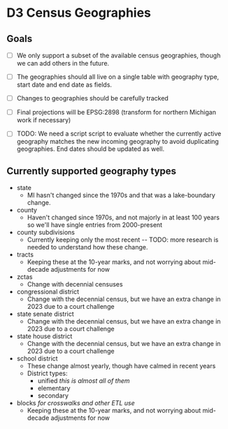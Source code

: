 # D3 Census Geographies

## Goals

- [ ] We only support a subset of the available census geographies,
      though we can add others in the future.
- [ ] The geographies should all live on a single table with geography type, 
      start date and end date as fields.
- [ ] Changes to geographies should be carefully tracked
- [ ] Final projections will be EPSG:2898 (transform for northern
      Michigan work if necessary)
- [ ] TODO: We need a script script to evaluate whether the currently active 
      geography matches the new incoming geography to avoid duplicating 
      geographies. End dates should be updated as well.


## Currently supported geography types

- state
    - MI hasn't changed since the 1970s and that was a
      lake-boundary change.
- county
    - Haven't changed since 1970s, and not majorly in at least 100 years
      so we'll have single entries from 2000-present
- county subdivisions
    - Currently keeping only the most recent -- TODO: more research is
      needed to understand how these change.
- tracts
    - Keeping these at the 10-year marks, and not worrying about
      mid-decade adjustments for now
- zctas
    - Change with decennial censuses
- congressional district
    - Change with the decennial census, but we have an extra change in
      2023 due to a court challenge
- state senate district
    - Change with the decennial census, but we have an extra change in
      2023 due to a court challenge
- state house district
    - Change with the decennial census, but we have an extra change in
      2023 due to a court challenge
- school district 
    - These change almost yearly, though have calmed in recent years
    - District types:
        - unified *this is almost all of them*
        - elementary
        - secondary
- blocks *for crosswalks and other ETL use*
    - Keeping these at the 10-year marks, and not worrying about
      mid-decade adjustments for now
